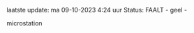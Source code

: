 laatste update: 
ma 09-10-2023  4:24   uur 
Status: FAALT - geel - 
<div class="service R">microstation</div>
